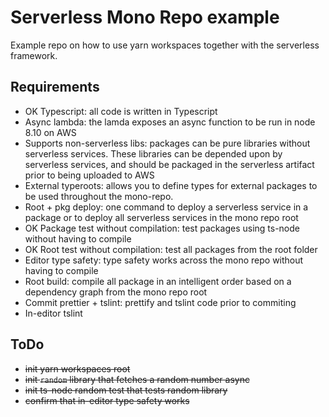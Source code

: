 # Serverless Mono Repo example

Example repo on how to use yarn workspaces together with the serverless framework.

## Requirements

- OK Typescript: all code is written in Typescript
- Async lambda: the lamda exposes an async function to be run in node 8.10 on AWS
- Supports non-serverless libs: packages can be pure libraries without serverless services. These libraries can be depended upon by serverless services, and should be packaged in the serverless artifact prior to being uploaded to AWS
- External typeroots: allows you to define types for external packages to be used throughout the mono-repo.
- Root + pkg deploy: one command to deploy a serverless service in a package or to deploy all serverless services in the mono repo root
- OK Package test without compilation: test packages using ts-node without having to compile
- OK Root test without compilation: test all packages from the root folder
- Editor type safety: type safety works across the mono repo without having to compile
- Root build: compile all package in an intelligent order based on a dependency graph from the mono repo root
- Commit prettier + tslint: prettify and tslint code prior to commiting
- In-editor tslint

## ToDo

- ~~init yarn workspaces root~~
- ~~init `random` library that fetches a random number async~~
- ~~init ts-node random test that tests random library~~
- ~~confirm that in-editor type safety works~~